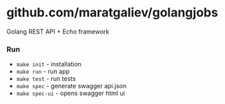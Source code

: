 # github.com/maratgaliev/golangjobs

Golang REST API + Echo framework

### Run
- `make init` - installation
- `make run`  - run app
- `make test` - run tests
- `make spec` - generate swagger api.json
- `make spec-ui` - opens swagger html ui
